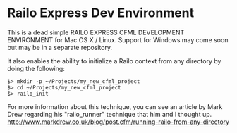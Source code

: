 Railo Express Dev Environment
=====================
This is a dead simple RAILO EXPRESS CFML DEVELOPMENT ENVIRONMENT for Mac OS X / Linux.
Support for Windows may come soon but may be in a separate repository.

It also enables the ability to initialize a Railo context from any directory by doing the following:
```
$> mkdir -p ~/Projects/my_new_cfml_project
$> cd ~/Projects/my_new_cfml_project
$> railo_init
```

For more information about this technique, you can see an article by Mark Drew regarding his "railo_runner" technique that him and I thought up.
http://www.markdrew.co.uk/blog/post.cfm/running-railo-from-any-directory

